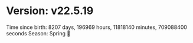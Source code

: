 # Version: v22.5.19
Time since birth: 8207 days, 196969 hours, 11818140 minutes, 709088400 seconds
Season: Spring 🌸
